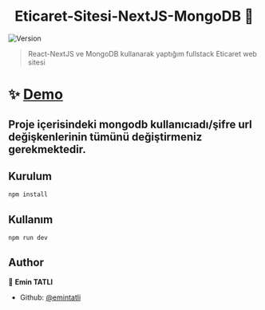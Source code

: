
<h1 align="center">Eticaret-Sitesi-NextJS-MongoDB 👋</h1>

<p>
  <img alt="Version" src="https://img.shields.io/badge/version-0.1.0-blue.svg?cacheSeconds=2592000" />
</p>

> React-NextJS ve MongoDB kullanarak yaptığım fullstack Eticaret web sitesi

# ✨ [Demo](https://eticaret-emin.vercel.app/)

## Proje içerisindeki mongodb kullanıcıadı/şifre url değişkenlerinin tümünü değiştirmeniz gerekmektedir.

## Kurulum


```sh
npm install
```

## Kullanım


```sh
npm run dev
```


## Author

👤 **Emin TATLI**

* Github: [@emintatli](https://github.com/emintatli)


